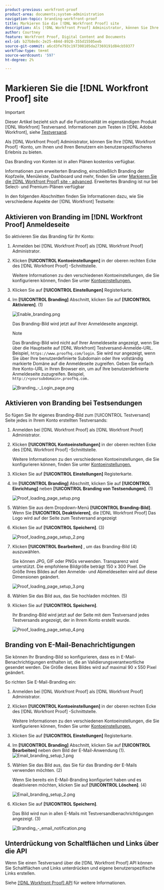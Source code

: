 ```yaml
---
product-previous: workfront-proof
product-area: documents;system-administration
navigation-topic: branding-workfront-proof
title: Markieren Sie die [!DNL Workfront Proof] site
description: Als [!DNL Workfront Proof] Administrator, können Sie Ihre [!DNL Workfront Proof] -Konto, um Ihnen und Ihren Benutzern ein benutzerspezifischeres Erlebnis zu bieten.
author: Courtney
feature: Workfront Proof, Digital Content and Documents
exl-id: b27b8e8c-2e25-484d-8928-355d15505eeb
source-git-commit: a6cd3fe793c197308105da27369191d84cb59377
workflow-type: tm+mt
source-wordcount: '597'
ht-degree: 2%

---
```


# Markieren Sie die [!DNL Workfront Proof] site

>[!IMPORTANT]
>
>Dieser Artikel bezieht sich auf die Funktionalität im eigenständigen Produkt [!DNL Workfront] Testversand. Informationen zum Testen in [!DNL Adobe Workfront], siehe [Testversand](../../../review-and-approve-work/proofing/proofing.md).

Als [!DNL Workfront Proof] Administrator, können Sie Ihre [!DNL Workfront Proof] -Konto, um Ihnen und Ihren Benutzern ein benutzerspezifischeres Erlebnis zu bieten.

Das Branding von Konten ist in allen Plänen kostenlos verfügbar.

Informationen zum erweiterten Branding, einschließlich Branding der Kopfzeile, Menüleiste, Dashboard und mehr, finden Sie unter [Markieren Sie die [!DNL Workfront Proof] site - advanced](../../../workfront-proof/wp-acct-admin/branding/brand-wp-site-advanced.md). Erweitertes Branding ist nur bei Select- und Premium-Plänen verfügbar

In den folgenden Abschnitten finden Sie Informationen dazu, wie Sie verschiedene Aspekte der [!DNL Workfront] Testseite:

## Aktivieren von Branding im [!DNL Workfront Proof] Anmeldeseite

So aktivieren Sie das Branding für Ihr Konto:

1. Anmelden bei [!DNL Workfront Proof] als [!DNL Workfront Proof] Administrator.
1. Klicken **[!UICONTROL Kontoeinstellungen]** in der oberen rechten Ecke des [!DNL Workfront Proof] -Schnittstelle.

   Weitere Informationen zu den verschiedenen Kontoeinstellungen, die Sie konfigurieren können, finden Sie unter [Kontoeinstellungen.](https://support.workfront.com/hc/en-us/sections/115000912147-Account-Settings)

1. Klicken Sie auf **[!UICONTROL Einstellungen]** Registerkarte.
1. Im **[!UICONTROL Branding]** Abschnitt, klicken Sie auf **[!UICONTROL Aktivieren]**. (1)

   ![Enable_branding.png](assets/enable-branding-350x177.png)

   Das Branding-Bild wird jetzt auf Ihrer Anmeldeseite angezeigt.

   >[!NOTE]
   >
   >Das Branding-Bild wird nicht auf Ihrer Anmeldeseite angezeigt, wenn Sie über die Hauptseite auf [!DNL Workfront] Testversand-Anmelde-URL. Beispiel, `https://www.proofhq.com/login`. Sie wird nur angezeigt, wenn Sie über Ihre benutzerdefinierte Subdomain oder Ihre vollständig markierte Domäne auf die Anmeldeseite zugreifen. Geben Sie einfach Ihre Konto-URL in Ihren Browser ein, um auf Ihre benutzerdefinierte Anmeldeseite zuzugreifen. Beispiel, `http://<yoursubdomain>.proofhq.com.` <!--For more information about fully branded domains, see "Fully Branded Domains" in the article [Configure a branded domain in [!DNL Workfront Proof]](../../../workfront-proof/wp-acct-admin/branding/configure-branded-domain-in-wp.md).-->

   ![Branding_-_Login_page.png](assets/branding---login-page-350x198.png)

## Aktivieren von Branding bei Testsendungen

So fügen Sie Ihr eigenes Branding-Bild zum [!UICONTROL Testversand] Seite jedes in Ihrem Konto erstellten Testversands:

1. Anmelden bei [!DNL Workfront Proof] als [!DNL Workfront Proof] Administrator.
1. Klicken **[!UICONTROL Kontoeinstellungen]** in der oberen rechten Ecke des [!DNL Workfront Proof] -Schnittstelle.

   Weitere Informationen zu den verschiedenen Kontoeinstellungen, die Sie konfigurieren können, finden Sie unter [Kontoeinstellungen.](https://support.workfront.com/hc/en-us/sections/115000912147-Account-Settings)

1. Klicken Sie auf **[!UICONTROL Einstellungen]** Registerkarte.
1. Im **[!UICONTROL Branding]** Abschnitt, klicken Sie auf **[!UICONTROL Einrichtung]** neben **[!UICONTROL Branding von Testsendungen]**. (1)

   ![Proof_loading_page_setup.png](assets/proof-loading-page-setup-350x159.png)

1. Wählen Sie aus dem Dropdown-Menü **[!UICONTROL Branding-Bild]**.
Wenn Sie **[!UICONTROL Deaktivieren]**, die [!DNL Workfront Proof] Das Logo wird auf der Seite zum Testversand angezeigt

1. Klicken Sie auf **[!UICONTROL Speichern]**. (3)

   ![Proof_loading_page_setup_2.png](assets/proof-loading-page-setup-2-350x164.png)

1. Klicken **[!UICONTROL Bearbeiten]** , um das Branding-Bild (4) auszuwählen.

   Sie können JPG, GIF oder PNGs verwenden. Transparenz wird unterstützt. Die empfohlene Bildgröße beträgt 150 x 300 Pixel. Die Größe Ihres Bildes auf den Anmelde- und Abmeldeseiten wird auf diese Dimensionen geändert.

   ![Proof_loading_page_setup_3.png](assets/proof-loading-page-setup-3-350x116.png)

1. Wählen Sie das Bild aus, das Sie hochladen möchten. (5)
1. Klicken Sie auf **[!UICONTROL Speichern]**.

   Ihr Branding-Bild wird jetzt auf der Seite mit dem Testversand jedes Testversands angezeigt, der in Ihrem Konto erstellt wurde.

   ![Proof_loading_page_setup_4.png](assets/proof-loading-page-setup-4-350x97.png)

## Branding von E-Mail-Benachrichtigungen

Sie können Ihr Branding-Bild so konfigurieren, dass es in E-Mail-Benachrichtigungen enthalten ist, die an Validierungsverantwortliche gesendet werden. Die Größe dieses Bildes wird auf maximal 90 x 550 Pixel geändert.

So richten Sie E-Mail-Branding ein:

1. Anmelden bei [!DNL Workfront Proof] als [!DNL Workfront Proof] Administrator.
1. Klicken **[!UICONTROL Kontoeinstellungen]** in der oberen rechten Ecke des [!DNL Workfront Proof] -Schnittstelle.

   Weitere Informationen zu den verschiedenen Kontoeinstellungen, die Sie konfigurieren können, finden Sie unter [Kontoeinstellungen.](https://support.workfront.com/hc/en-us/sections/115000912147-Account-Settings)

1. Klicken Sie auf **[!UICONTROL Einstellungen]** Registerkarte.
1. Im **[!UICONTROL Branding]** Abschnitt, klicken Sie auf **[!UICONTROL Bearbeiten]** neben dem Bild der E-Mail-Anwendung (1).
   ![Email_branding_setup_1.png](assets/email-branding-setup-1-350x227.png)

1. Wählen Sie das Bild aus, das Sie für das Branding der E-Mails verwenden möchten. (2)

   Wenn Sie bereits ein E-Mail-Branding konfiguriert haben und es deaktivieren möchten, klicken Sie auf **[!UICONTROL Löschen]**. (4)

   ![Email_branding_setup_2.png](assets/email-branding-setup-2-350x96.png)

1. Klicken Sie auf **[!UICONTROL Speichern]**.

   Das Bild wird nun in allen E-Mails mit Testversandbenachrichtigungen angezeigt. (3)

   ![Branding_-_email_notification.png](assets/branding---email-notification-350x195.png)

<!--
<h2 data-mc-conditions="QuicksilverOrClassic.Draft mode">Custom Sub-Domains</h2>
-->

<!--
<p data-mc-conditions="QuicksilverOrClassic.Draft mode">You can add your brand name to your Workfront Proof account URL. For example, your URL might look like this:</p>
-->

<!--
<p data-mc-conditions="QuicksilverOrClassic.Draft mode"><strong>http://yoursubdomain.proofhq.com</strong> </p>
-->

<!--
<p data-mc-conditions="QuicksilverOrClassic.Draft mode">This customization is also included in all your proof links, as well as in the 'From' email address for your proof notifications.</p>
-->

<!--
<p data-mc-conditions="QuicksilverOrClassic.Draft mode">For more information on how to set up a branded sub-domain, see <a href="../../../workfront-proof/wp-acct-admin/branding/configure-branded-domain-in-wp.md" class="MCXref xref">Configure a branded domain in Workfront Proof</a></p>
-->

## Unterdrückung von Schaltflächen und Links über die API

Wenn Sie einen Testversand über die [!DNL Workfront Proof] API können Sie Schaltflächen und Links unterdrücken und eigene benutzerspezifische Links erstellen.

Siehe [[!DNL Workfront Proof] API](http://api.proofhq.com/) für weitere Informationen.
